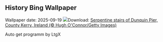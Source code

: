 ## History Bing Wallpaper
Wallpaper date: 2025-09-19
![](https://www.bing.com/th?id=OHR.DunquinIreland_EN-US9846056364_UHD.jpg&w=1000)Download: [Serpentine stairs of Dunquin Pier, County Kerry, Ireland (© Hugh O'Connor/Getty Images)](https://www.bing.com/th?id=OHR.DunquinIreland_EN-US9846056364_UHD.jpg)

Auto get programm by LtgX
